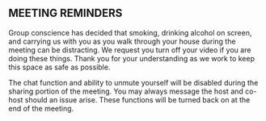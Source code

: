 ## MEETING REMINDERS
Group conscience has decided that smoking, drinking alcohol on screen, and carrying us with you as you walk through your house during the meeting can be distracting. We request you turn off your video if you are doing these things. Thank you for your understanding as we work to keep this space as safe as possible.

The chat function and ability to unmute yourself will be disabled during the sharing portion of the meeting. You may always message the host and co-host should an issue arise. These functions will be turned back on at the end of the meeting. 
